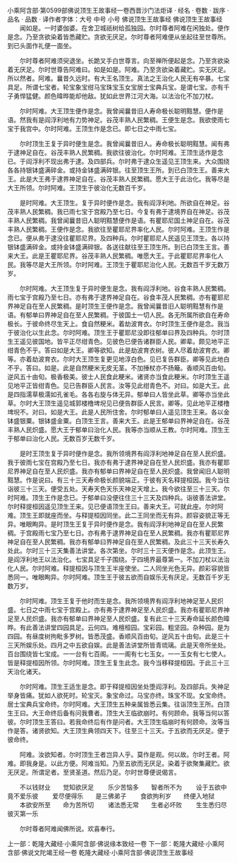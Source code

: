 小乘阿含部·第0599部佛说顶生王故事经一卷西晋沙门法炬译
· 经名 · 卷数 · 跋序
· 品名 · 品数 · 译作者字体：大号 中号 小号
佛说顶生王故事经
佛说顶生王故事经
　　闻如是。一时婆伽婆。在舍卫城祇树给孤独园。尔时尊者阿难在闲独处。便作是念。乃至贪欲染着皆悉藏贮。贪欲无厌足。尔时尊者阿难便从坐起往至世尊所。到已头面作礼便一面坐。

　　尔时尊者阿难须臾退坐。长跪叉手白世尊言。向至禅所便起是念。乃至贪欲染着无厌足。尔时世尊告阿难曰。如是如是。阿难。乃至贪欲染着藏贮。实无厌足。所以然者。阿难。曩昔久远时。有大王名顶生。真法之王治化人民无有卒暴。七宝具足。所谓七宝者。轮宝象宝绀马宝珠宝玉女宝居士宝典兵宝。是谓七宝。亦有千子勇悍猛健。颜色暐晔能却他敌。犹如此世界江河大海。以法治化不加刀杖。

　　尔时阿难。大王顶生便作是念。我曾闻曩昔旧人寿命极长聪明黠慧。便作是语。然我有是阎浮利地有力势神足。谷茂丰熟人民繁稠。王便生是念。我欲使雨七宝于我宫中。尔时阿难。王顶生作是念已。即七日之中雨七宝。

　　尔时顶生王复于异时便生是念。我曾闻曩昔旧人。寿命极长聪明黠慧。闻有弗于逮神足自在。谷茂丰熟人民繁稠。我欲往彼治化。尔时阿难。王顶生适作是念已。于阎浮利不现出弗于逮。及四部兵。尔时弗于逮众生遥见王顶生来。大众围绕各各持银钵盛满碎金。或持金钵盛满碎银。往至顶生王所。到已白顶生王。善来大王。此是大王弗于逮界神足自在。谷茂丰熟人民繁稠。愿大王于此治化。我等尽是大王所领。尔时阿难。王顶生于彼治化无数百千岁。

　　是时阿难。大王顶生。复于异时便作是念。我有阎浮利地。所欲自在神足。谷茂丰熟人民繁稠。我已雨七宝于宫殿乃至七日。今复有弗于逮境界自在神足。谷茂丰熟人民繁稠。我曾闻曩昔旧人聪明黠慧便作是语。有瞿耶尼国土神足自在。谷茂丰熟人民繁稠。王便作是念。我欲往至瞿耶尼界率化人民。尔时阿难。王顶生作是念已。便从弗于逮没往瞿耶尼界。及四种兵。尔时瞿耶尼人民遥见王顶生。各以持银钵盛满碎金。或持金钵盛满碎银。各送往献往至王顶生所。到已白顶生王言。善来大王。此是王瞿耶尼界。谷茂丰熟人民繁稠。唯愿大王。于此瞿耶尼界率化人民。我等尽是大王所领。尔时阿难。王顶生于瞿耶尼治化人民。无数百千岁无数万岁。

　　尔时阿难。大王顶生复于异时便生是念。我有阎浮利地。谷食丰熟人民繁稠。雨七宝于宫殿乃至七日。亦有弗于逮界神足自在。谷食丰茂人民繁稠。亦有瞿耶尼界神足自在至人民繁稠。是时顶生王便作是念。我曾闻曩昔旧人聪明黠慧有作是语。有郁单曰界神足自在至人民繁稠。于彼国土一切人民。各无所属所欲自在寿命极长。于彼命终尽生天上。食自然粳米。着劫波育衣。尔时顶生王便作是念。我当于彼治化以生此念。尔时阿难。顶生王于瞿耶尼没即往郁单曰界及四种兵。尔时顶生王遥见彼国地。皆平正尽绀青色。见彼色已便告诸群臣人民。卿辈。颇见地平正绀青色不乎。答曰如是大王。卿等欲知。此是劫波育衣树。彼人尽着劫波育衣。卿等。亦着劫波育衣。尔时大王顶生复更见地淳白色。见已复告群臣。卿等见此地白不乎。答曰。如是。此是自然粳米无皮无茎。不加捶杖亦不扬簸。香顺风百由旬。逆风五十由旬。极香极美。彼士人民食此粳米。诸贤亦当食此粳米。尔时顶生王遥见地平正皆绀青色。见已告群臣人民言。汝等见此绀青色不。对曰。如是大王。此是四指濡草极濡如孔雀毛。各各右旋与体无异。郁单曰人皆坐此草。卿等亦当坐此草。尔时大王顶生遥见城郭楼橹埤堄见已便告群臣人民言。卿等。见此地平正楼橹埤堄不。对曰。如是大王。此是人民所住舍。尔时郁单曰人遥见顶生王来。各以金钵盛银粟。银钵盛金粟。白顶生王言。善来大王。此是王郁单曰界神足自在。谷茂丰熟人民炽盛。愿大王于郁单曰治化人民。我等亦当顺从王教。尔时阿难。顶生王于郁单曰治化人民。无数百岁无数千岁。

　　是时王顶生复于异时便作是念。我所领境界有阎浮利地神足自在至人民炽盛。我于彼雨七宝在宫殿乃至七日。我亦有弗于逮界神足自在至人民炽盛。我亦有瞿耶尼界神足自在至人民炽盛。我亦有郁单曰界神足自在至人民炽盛。我曾闻旧人聪明黠慧。作是说曰。有三十三天寿命极长颜貌端正。于彼有天名释提桓因。我今当往诣彼三十三天。便受五处。天寿天色天乐天神足天增上。我今欲往至三十三天。尔时阿难。顶生王作是念已。于郁单曰没便往住三十三天及四种兵。诣彼善法讲堂。尔时释提桓因遥见顶生王来。见已便语顶生王曰。善来大王。可就此座。尔时阿难。顶生王即就座而坐。与释提桓因同坐。此二王同坐而无有异。颜容姿貌正等无异。唯眼眴异。是时顶生王复于异时便作是念。我有阎浮利地神足自在至人民繁稠。于宫殿雨七宝乃至七日。亦有弗于逮界神足自在至人民繁稠。我亦有瞿耶尼界神足自在至人民繁稠。我亦有郁单曰界神足自在至人民繁稠。及此三十三天长寿久处此。尔时三十三天集善法讲堂。各次第坐。尔时三十三天便作是念。此顶生王。是阎浮利地王以法治化。七宝具足千子围绕。于四境界最尊第一。不加刀杖以法治化人民。尔时阿难。释提桓因与顶生王半座使坐。二人同坐光色无异。颜彩容貌皆悉同一。唯眼眴异。尔时阿难。顶生王于彼五欲而自娱乐无有厌足。无数百千岁无数万岁。

　　尔时阿难。顶生王复于他时而生是念。我所领境界有阎浮利地神足至人民炽盛。七日之中雨七宝于宫殿上。亦有弗于逮界神足至人民炽盛。我亦有瞿耶尼界神足至人民炽盛。我亦有郁单曰界神足至人民炽盛。复有此三十三天寿命延长颜色暐晔。有此善法讲堂四园具足。云何四。难檀桓园。宝彩园。粗坚园。杂种园。是为四园。有昼度树拘毗多罗树。皆悉茂盛。香顺风百由旬。逆风五十由旬。此是三十三天所娱乐处。四月之中五欲自娱。此是善法讲堂所皆青琉璃。此是天帝所坐处。百台围绕皆七宝成。一一台有七百阁。一一阁有七七玉女。一一玉女有七七使人。皆是释提桓因所领。尔时阿难。顶生王复生此念。我今当移释提桓因。于此三十三天治化诸天。

　　尔时阿难。顶生王适生是念。即于释提桓因坐处堕阎浮利。及四部兵。失神足举身皆痛。犹如人欲死时。轮宝灭。象宝命过。马宝亦终。珠宝不现。女宝命终。居士宝典兵宝命终。尔时阿难。大王顶生五种亲属皆悉云集。往诣顶生王所。白顶生王曰。大王命终后备有问我曹者。顶生大王临欲崩时。有何顾命。我等当何以答彼。尔时顶生王答曰。若我命终后有作是问者。大王顶生临崩时有何顾命。汝等当作是答。诸贤欲知。大王顶生典领四天下。往至三十三天。于五欲而无厌足。便于彼命终。

　　阿难。汝欲知者。尔时顶生王者岂异人乎。莫作是观。何以故。尔时王者。阿难。即我身是。以此方便。阿难当知。乃至五欲而无厌足。染着于欲聚集藏贮。欲无厌足。所谓足者。至贤圣道。然后乃足。尔时世尊便说偈言。

　　不以钱财业　　觉知欲厌足
　　乐少苦恼多　　智者所不为
　　设于五欲中　　竟不爱乐彼
　　爱尽便得乐　　是三佛弟子
　　食欲拘利岁　　终便入地狱
　　本欲安所至　　命为苦所切
　　诸法悉无常　　生者必坏败
　　生生悉归尽　　彼灭第一乐

　　尔时尊者阿难闻佛所说。欢喜奉行。

上一部：乾隆大藏经·小乘阿含部·佛说缘本致经一卷
下一部：乾隆大藏经·小乘阿含部·佛说文陀竭王经一卷
乾隆大藏经·小乘阿含部·佛说顶生王故事经